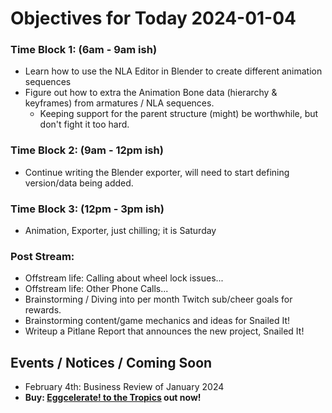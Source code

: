 # Objectives for Today 2024-01-04

### Time Block 1: (6am - 9am ish)
- Learn how to use the NLA Editor in Blender to create different animation sequences
- Figure out how to extra the Animation Bone data (hierarchy & keyframes) from armatures / NLA sequences.
  - Keeping support for the parent structure (might) be worthwhile, but don't fight it too hard.

### Time Block 2: (9am - 12pm ish)
- Continue writing the Blender exporter, will need to start defining version/data being added.

### Time Block 3: (12pm - 3pm ish)
- Animation, Exporter, just chilling; it is Saturday

### Post Stream:

- Offstream life: Calling about wheel lock issues...
- Offstream life: Other Phone Calls...
- Brainstorming / Diving into per month Twitch sub/cheer goals for rewards.
- Brainstorming content/game mechanics and ideas for Snailed It!
- Writeup a Pitlane Report that announces the new project, Snailed It!


## Events / Notices / Coming Soon

- February 4th: Business Review of January 2024
- **Buy: [Eggcelerate! to the Tropics](https://store.steampowered.com/app/1621320/Eggcelerate_to_the_Tropics/) out now!**

